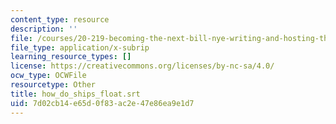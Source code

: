 ```yaml
---
content_type: resource
description: ''
file: /courses/20-219-becoming-the-next-bill-nye-writing-and-hosting-the-educational-show-january-iap-2015/7d02cb14e65d0f83ac2e47e86ea9e1d7_how_do_ships_float.srt
file_type: application/x-subrip
learning_resource_types: []
license: https://creativecommons.org/licenses/by-nc-sa/4.0/
ocw_type: OCWFile
resourcetype: Other
title: how_do_ships_float.srt
uid: 7d02cb14-e65d-0f83-ac2e-47e86ea9e1d7
---
```

